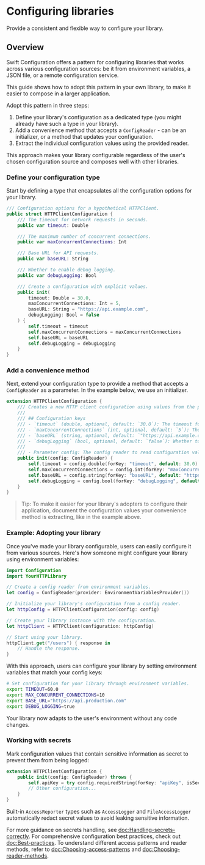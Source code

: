# Configuring libraries

Provide a consistent and flexible way to configure your library.

## Overview

Swift Configuration offers a pattern for configuring libraries that works across various configuration sources: be it from environment variables, a JSON file, or a remote configuration service. 

This guide shows how to adopt this pattern in your own library, to make it easier to compose in a larger application.

Adopt this pattern in three steps:

1. Define your library's configuration as a dedicated type (you might already have such a type in your library).
2. Add a convenience method that accepts a ``ConfigReader`` - can be an initializer, or a method that updates your configuration.
3. Extract the individual configuration values using the provided reader.

This approach makes your library configurable regardless of the user's chosen configuration source and composes well with other libraries.

### Define your configuration type

Start by defining a type that encapsulates all the configuration options for your library.

```swift
/// Configuration options for a hypothetical HTTPClient.
public struct HTTPClientConfiguration {
    /// The timeout for network requests in seconds.
    public var timeout: Double

    /// The maximum number of concurrent connections.
    public var maxConcurrentConnections: Int

    /// Base URL for API requests.
    public var baseURL: String

    /// Whether to enable debug logging.
    public var debugLogging: Bool

    /// Create a configuration with explicit values.
    public init(
        timeout: Double = 30.0,
        maxConcurrentConnections: Int = 5,
        baseURL: String = "https://api.example.com",
        debugLogging: Bool = false
    ) {
        self.timeout = timeout
        self.maxConcurrentConnections = maxConcurrentConnections
        self.baseURL = baseURL
        self.debugLogging = debugLogging
    }
}
```

### Add a convenience method

Next, extend your configuration type to provide a method that accepts a ``ConfigReader`` as a parameter. In the example below, we use an initializer.

```swift
extension HTTPClientConfiguration {
    /// Creates a new HTTP client configuration using values from the provided reader.
    ///
    /// ## Configuration keys
    /// - `timeout` (double, optional, default: `30.0`): The timeout for network requests in seconds.
    /// - `maxConcurrentConnections` (int, optional, default: `5`): The maximum number of concurrent connections.
    /// - `baseURL` (string, optional, default: `"https://api.example.com"`): Base URL for API requests.
    /// - `debugLogging` (bool, optional, default: `false`): Whether to enable debug logging.
    ///
    /// - Parameter config: The config reader to read configuration values from.
    public init(config: ConfigReader) {
        self.timeout = config.double(forKey: "timeout", default: 30.0)
        self.maxConcurrentConnections = config.int(forKey: "maxConcurrentConnections", default: 5)
        self.baseURL = config.string(forKey: "baseURL", default: "https://api.example.com")
        self.debugLogging = config.bool(forKey: "debugLogging", default: false)
    }
}
```

> Tip: To make it easier for your library's adopters to configure their application, document the configuration values your convenience method is extracting, like in the example above.

### Example: Adopting your library

Once you've made your library configurable, users can easily configure it from various sources. Here's how someone might configure your library using environment variables:

```swift
import Configuration
import YourHTTPLibrary

// Create a config reader from environment variables.
let config = ConfigReader(provider: EnvironmentVariablesProvider())

// Initialize your library's configuration from a config reader.
let httpConfig = HTTPClientConfiguration(config: config)

// Create your library instance with the configuration.
let httpClient = HTTPClient(configuration: httpConfig)

// Start using your library.
httpClient.get("/users") { response in
    // Handle the response.
}
```

With this approach, users can configure your library by setting environment variables that match your config keys:

```bash
# Set configuration for your library through environment variables.
export TIMEOUT=60.0
export MAX_CONCURRENT_CONNECTIONS=10
export BASE_URL="https://api.production.com"
export DEBUG_LOGGING=true
```

Your library now adapts to the user's environment without any code changes.

### Working with secrets

Mark configuration values that contain sensitive information as secret to prevent them from being logged:

```swift
extension HTTPClientConfiguration {
    public init(config: ConfigReader) throws {
        self.apiKey = try config.requiredString(forKey: "apiKey", isSecret: true)
        // Other configuration...
    }
}
```

Built-in ``AccessReporter`` types such as ``AccessLogger`` and ``FileAccessLogger`` automatically redact secret values to avoid leaking sensitive information.

For more guidance on secrets handling, see <doc:Handling-secrets-correctly>. For comprehensive configuration best practices, check out <doc:Best-practices>. To understand different access patterns and reader methods, refer to <doc:Choosing-access-patterns> and <doc:Choosing-reader-methods>.
